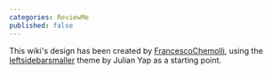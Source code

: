 ```yaml
---
categories: ReviewMe
published: false
---
```

This wiki's design has been created by
[FrancescoChemolli](/FrancescoChemolli),
using the
[leftsidebarsmaller](http://www.moinmo.in/ThemeMarket/leftsidebarsmaller)
theme by Julian Yap as a starting point.
